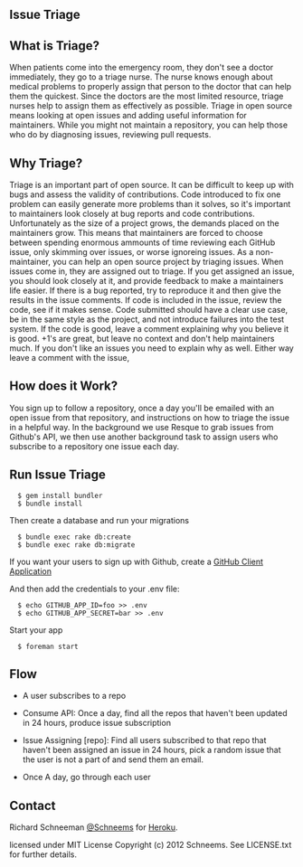 
## Issue Triage

## What is Triage?

When patients come into the emergency room, they don't see a doctor immediately, they go to a triage nurse. The nurse knows enough about medical problems to properly assign that person to the doctor that can help them the quickest. Since the doctors are the most limited resource, triage nurses help to assign them as effectively as possible. Triage in open source means looking at open issues and adding useful information for maintainers. While you might not maintain a repository, you can help those who do by diagnosing issues, reviewing pull requests.


## Why Triage?

Triage is an important part of open source. It can be difficult to keep up with bugs and assess the validity of contributions. Code introduced to fix one problem can easily generate more problems than it solves, so it's important to maintainers look closely at bug reports and code contributions. Unfortunately as the size of a project grows, the demands placed on the maintainers grow. This means that maintainers are forced to choose between spending enormous ammounts of time reviewing each GitHub issue, only skimming over issues, or worse ignoreing issues. As a non-maintainer, you can help an open source project by triaging issues. When issues come in, they are assigned out to triage. If you get assigned an issue, you should look closely at it, and provide feedback to make a maintainers life easier. If there is a bug reported, try to reproduce it and then give the results in the issue comments. If code is included in the issue, review the code, see if it makes sense. Code submitted should have a clear use case, be in the same style as the project, and not introduce failures into the test system. If the code is good, leave a comment explaining why you believe it is good. +1's are great, but leave no context and don't help maintainers much. If you don't like an issues you need to explain why as well. Either way leave a comment with the issue,

## How does it Work?

You sign up to follow a repository, once a day you'll be emailed with an open issue from that repository, and instructions on how to triage the issue in a helpful way. In the background we use Resque to grab issues from Github's API, we then use another background task to assign users who subscribe to a repository one issue each day.


## Run Issue Triage

```shell
  $ gem install bundler
  $ bundle install
```

Then create a database and run your migrations

```shell
  $ bundle exec rake db:create
  $ bundle exec rake db:migrate
````


If you want your users to sign up with Github, create a [GitHub Client Application](https://github.com/settings/applications)

And then add the credentials to your .env file:


```shell
  $ echo GITHUB_APP_ID=foo >> .env
  $ echo GITHUB_APP_SECRET=bar >> .env

```


Start your app

``` shell
  $ foreman start
```



## Flow

- A user subscribes to a repo
- Consume API: Once a day, find all the repos that haven't been updated in 24 hours, produce issue subscription
- Issue Assigning [repo]: Find all users subscribed to that repo that haven't been assigned an issue in 24 hours, pick a random issue that the user is not a part of and send them an email.




- Once A day, go through each user




## Contact

Richard Schneeman [@Schneems](http://twitter.com/schneems) for [Heroku](http://heroku.com).


licensed under MIT License
Copyright (c) 2012 Schneems. See LICENSE.txt for
further details.
